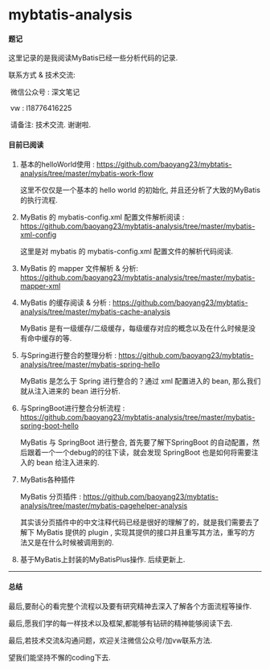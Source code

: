 # 				mybtatis-analysis



#### 题记

   这里记录的是我阅读MyBatis已经一些分析代码的记录.

   联系方式  &  技术交流:

​          微信公众号 :  深文笔记

​           vw :  l18776416225

​    请备注: 技术交流. 谢谢啦.



#### 目前已阅读  

1. 基本的helloWorld使用 :  https://github.com/baoyang23/mybtatis-analysis/tree/master/mybatis-work-flow 

   这里不仅仅是一个基本的 hello world 的初始化, 并且还分析了大致的MyBatis 的执行流程.

2. MyBatis 的   mybatis-config.xml 配置文件解析阅读  :   https://github.com/baoyang23/mybtatis-analysis/tree/master/mybatis-xml-config

   这里是对 mybatis 的 mybatis-config.xml 配置文件的解析代码阅读.

3.  MyBatis  的 mapper 文件解析 & 分析:   https://github.com/baoyang23/mybtatis-analysis/tree/master/mybatis-mapper-xml

4.   MyBatis 的缓存阅读  & 分析 :   https://github.com/baoyang23/mybtatis-analysis/tree/master/mybatis-cache-analysis

      MyBatis 是有一级缓存/二级缓存，每级缓存对应的概念以及在什么时候是没有命中缓存的等.

5. 与Spring进行整合的整理分析  :  https://github.com/baoyang23/mybtatis-analysis/tree/master/mybatis-spring-hello

    MyBatis 是怎么于 Spring 进行整合的？通过 xml 配置进入的 bean, 那么我们就从注入进来的 bean 进行分析.

6. 与SpringBoot进行整合分析流程   :  https://github.com/baoyang23/mybtatis-analysis/tree/master/mybatis-spring-boot-hello

    MyBatis  与 SpringBoot 进行整合, 首先要了解下SpringBoot 的自动配置，然后跟着一个一个debug的的往下读，就会发现 SpringBoot 也是如何将需要注入的 bean 给注入进来的.

7. MyBatis各种插件

    MyBatis 分页插件 :    https://github.com/baoyang23/mybtatis-analysis/tree/master/mybatis-pagehelper-analysis

     其实该分页插件中的中文注释代码已经是很好的理解了的，就是我们需要去了解下 MyBatis 提供的 plugin , 实现其提供的接口并且重写其方法，重写的方法又是在什么时候被调用到的.

8. 基于MyBatis上封装的MyBatisPlus操作.  后续更新上.

   

----------



#### 总结

最后,要耐心的看完整个流程以及要有研究精神去深入了解各个方面流程等操作.

最后,愿我们学的每一样技术以及框架,都能够有钻研的精神能够阅读下去.

最后,若技术交流&沟通问题，欢迎关注微信公众号/加vw联系方法.

望我们能坚持不懈的coding下去.
